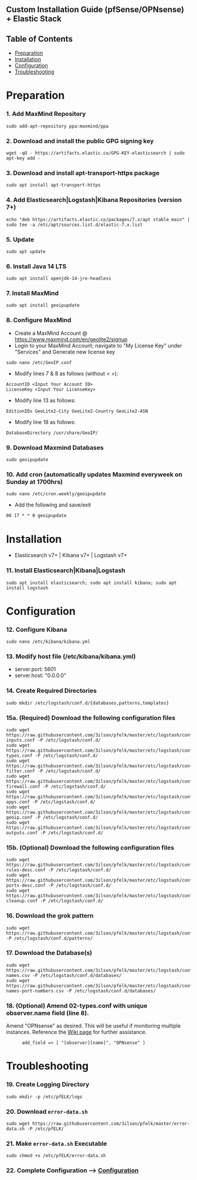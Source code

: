 ## Custom Installation Guide (pfSense/OPNsense) + Elastic Stack 

## Table of Contents

- [Preparation](#preparation)
- [Installation](#installation)
- [Configuration](#configuration)
- [Troubleshooting](#troubleshooting)

# Preparation

### 1. Add MaxMind Repository
```
sudo add-apt-repository ppa:maxmind/ppa
```

### 2. Download and install the public GPG signing key
```
wget -qO - https://artifacts.elastic.co/GPG-KEY-elasticsearch | sudo apt-key add -
```

### 3. Download and install apt-transport-https package
```
sudo apt install apt-transport-https
```

### 4. Add Elasticsearch|Logstash|Kibana Repositories (version 7+)
```
echo "deb https://artifacts.elastic.co/packages/7.x/apt stable main" | sudo tee -a /etc/apt/sources.list.d/elastic-7.x.list
```

### 5. Update
```
sudo apt update
```

### 6. Install Java 14 LTS
```
sudo apt install openjdk-14-jre-headless
```

### 7. Install MaxMind
```
sudo apt install geoipupdate
```

### 8. Configure MaxMind
- Create a MaxMind Account @ https://www.maxmind.com/en/geolite2/signup
- Login to your MaxMind Account; navigate to "My License Key" under "Services" and Generate new license key
```
sudo nano /etc/GeoIP.conf
```
- Modify lines 7 & 8 as follows (without < >):
```
AccountID <Input Your Account ID>
LicenseKey <Input Your LicenseKey>
```
- Modify line 13 as follows:
```
EditionIDs GeoLite2-City GeoLite2-Country GeoLite2-ASN
```
- Modify line 18 as follows:
```
DatabaseDirectory /usr/share/GeoIP/
```

### 9. Download Maxmind Databases
```
sudo geoipupdate
```

### 10. Add cron (automatically updates Maxmind everyweek on Sunday at 1700hrs)
```
sudo nano /etc/cron.weekly/geoipupdate
```
- Add the following and save/exit
```
00 17 * * 0 geoipupdate
```

# Installation
- Elasticsearch v7+ | Kibana v7+ | Logstash v7+

### 11. Install Elasticsearch|Kibana|Logstash
```
sudo apt install elasticsearch; sudo apt install kibana; sudo apt install logstash
```

# Configuration

### 12. Configure Kibana
```
sudo nano /etc/kibana/kibana.yml
```

### 13. Modify host file (/etc/kibana/kibana.yml)
- server.port: 5601
- server.host: "0.0.0.0"

### 14. Create Required Directories 
```
sudo mkdir /etc/logstash/conf.d/{databases,patterns,templates}
```

### 15a. (Required) Download the following configuration files
```
sudo wget https://raw.githubusercontent.com/3ilson/pfelk/master/etc/logstash/conf.d/01-inputs.conf -P /etc/logstash/conf.d/
sudo wget https://raw.githubusercontent.com/3ilson/pfelk/master/etc/logstash/conf.d/02-types.conf -P /etc/logstash/conf.d/
sudo wget https://raw.githubusercontent.com/3ilson/pfelk/master/etc/logstash/conf.d/03-filter.conf -P /etc/logstash/conf.d/
sudo wget https://raw.githubusercontent.com/3ilson/pfelk/master/etc/logstash/conf.d/05-firewall.conf -P /etc/logstash/conf.d/
sudo wget https://raw.githubusercontent.com/3ilson/pfelk/master/etc/logstash/conf.d/10-apps.conf -P /etc/logstash/conf.d/
sudo wget https://raw.githubusercontent.com/3ilson/pfelk/master/etc/logstash/conf.d/30-geoip.conf -P /etc/logstash/conf.d/
sudo wget https://raw.githubusercontent.com/3ilson/pfelk/master/etc/logstash/conf.d/50-outputs.conf -P /etc/logstash/conf.d/
```

### 15b. (Optional) Download the following configuration files
```
sudo wget https://raw.githubusercontent.com/3ilson/pfelk/master/etc/logstash/conf.d/35-rules-desc.conf -P /etc/logstash/conf.d/
sudo wget https://raw.githubusercontent.com/3ilson/pfelk/master/etc/logstash/conf.d/36-ports-desc.conf -P /etc/logstash/conf.d/
sudo wget https://raw.githubusercontent.com/3ilson/pfelk/master/etc/logstash/conf.d/45-cleanup.conf -P /etc/logstash/conf.d/
```

### 16. Download the grok pattern
```
sudo wget https://raw.githubusercontent.com/3ilson/pfelk/master/etc/logstash/conf.d/patterns/pfelk.grok -P /etc/logstash/conf.d/patterns/
```

### 17. Download the Database(s)
```
sudo wget https://raw.githubusercontent.com/3ilson/pfelk/master/etc/logstash/conf.d/databases/rule-names.csv -P /etc/logstash/conf.d/databases/
sudo wget https://raw.githubusercontent.com/3ilson/pfelk/master/etc/logstash/conf.d/databases/service-names-port-numbers.csv -P /etc/logstash/conf.d/databases/
```

### 18. (Optional) Amend 02-types.conf with unique observer.name field (line 8).  
Amend "OPNsense" as desired.  This will be useful if monitoring multiple instances. Reference the [Wiki page](https://github.com/3ilson/pfelk/wiki/References:-Multiple-Instances) for further assistance.
```
      add_field => [ "[observer][name]", "OPNsense" ]
```

# Troubleshooting
### 19. Create Logging Directory 
```
sudo mkdir -p /etc/pfELK/logs
```

### 20. Download `error-data.sh`
```
sudo wget https://raw.githubusercontent.com/3ilson/pfelk/master/error-data.sh -P /etc/pfELK/
```

### 21. Make `error-data.sh` Executable
```
sudo chmod +x /etc/pfELK/error-data.sh
```

### 22. Complete Configuration --> [Configuration](configuration.md)
